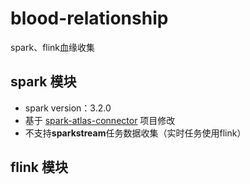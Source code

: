 # blood-relationship
spark、flink血缘收集

## spark 模块
* spark version：3.2.0
* 基于 [spark-atlas-connector](https://github.com/hortonworks-spark/spark-atlas-connector) 项目修改
* 不支持**sparkstream**任务数据收集（实时任务使用flink）

## flink 模块
